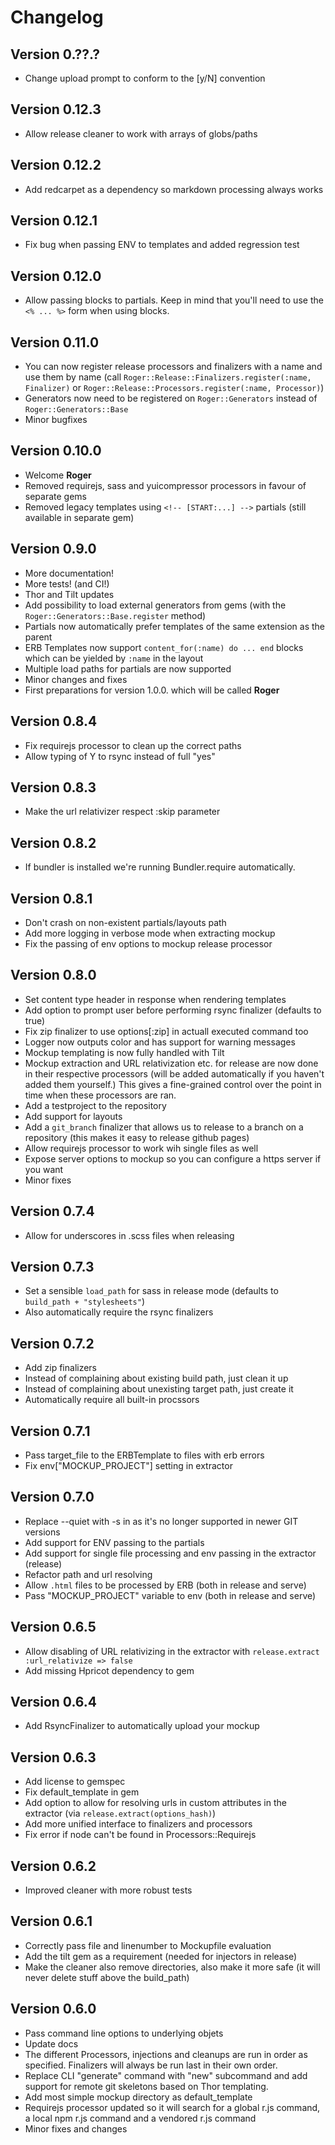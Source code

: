 # Changelog

## Version 0.??.?
* Change upload prompt to conform to the [y/N] convention

## Version 0.12.3
* Allow release cleaner to work with arrays of globs/paths

## Version 0.12.2
* Add redcarpet as a dependency so markdown processing always works

## Version 0.12.1
* Fix bug when passing ENV to templates and added regression test

## Version 0.12.0
* Allow passing blocks to partials. Keep in mind that you'll need to use the `<% ... %>` form when using blocks.

## Version 0.11.0
* You can now register release processors and finalizers with a name and use them by name (call `Roger::Release::Finalizers.register(:name, Finalizer)` or `Roger::Release::Processors.register(:name, Processor)`)
* Generators now need to be registered on `Roger::Generators` instead of `Roger::Generators::Base`
* Minor bugfixes

## Version 0.10.0
* Welcome **Roger**
* Removed requirejs, sass and yuicompressor processors in favour of separate gems
* Removed legacy templates using `<!-- [START:...] -->` partials (still available in separate gem)

## Version 0.9.0
* More documentation!
* More tests! (and CI!)
* Thor and Tilt updates
* Add possibility to load external generators from gems (with the `Roger::Generators::Base.register` method)
* Partials now automatically prefer templates of the same extension as the parent
* ERB Templates now support `content_for(:name) do ... end` blocks which can be yielded by `:name` in the layout
* Multiple load paths for partials are now supported
* Minor changes and fixes
* First preparations for version 1.0.0. which will be called **Roger**

## Version 0.8.4
* Fix requirejs processor to clean up the correct paths
* Allow typing of Y to rsync instead of full "yes"

## Version 0.8.3
* Make the url relativizer respect :skip parameter

## Version 0.8.2
* If bundler is installed we're running Bundler.require automatically.

## Version 0.8.1
* Don't crash on non-existent partials/layouts path
* Add more logging in verbose mode when extracting mockup
* Fix the passing of env options to mockup release processor

## Version 0.8.0
* Set content type header in response when rendering templates
* Add option to prompt user before performing rsync finalizer (defaults to true)
* Fix zip finalizer to use options[:zip] in actuall executed command too
* Logger now outputs color and has support for warning messages
* Mockup templating is now fully handled with Tilt
* Mockup extraction and URL relativization etc. for release are now done in their respective processors (will be added automatically if you haven't added them yourself.) This gives a fine-grained control over the point in time when these processors are ran.
* Add a testproject to the repository
* Add support for layouts
* Add a `git_branch` finalizer that allows us to release to a branch on a repository (this makes it easy to release github pages)
* Allow requirejs processor to work wih single files as well
* Expose server options to mockup so you can configure a https server if you want
* Minor fixes

## Version 0.7.4
* Allow for underscores in .scss files when releasing

## Version 0.7.3
* Set a sensible `load_path` for sass in release mode (defaults to `build_path + "stylesheets"`)
* Also automatically require the rsync finalizers

## Version 0.7.2
* Add zip finalizers
* Instead of complaining about existing build path, just clean it up
* Instead of complaining about unexisting target path, just create it
* Automatically require all built-in procssors

## Version 0.7.1
* Pass target_file to the ERBTemplate to files with erb errors
* Fix env["MOCKUP_PROJECT"] setting in extractor

## Version 0.7.0
* Replace --quiet with -s in as it's no longer supported in newer GIT versions
* Add support for ENV passing to the partials
* Add support for single file processing and env passing in the extractor (release)
* Refactor path and url resolving
* Allow `.html` files to be processed by ERB (both in release and serve)
* Pass "MOCKUP_PROJECT" variable to env (both in release and serve)

## Version 0.6.5
* Allow disabling of URL relativizing in the extractor with `release.extract :url_relativize => false`
* Add missing Hpricot dependency to gem

## Version 0.6.4
* Add RsyncFinalizer to automatically upload your mockup

## Version 0.6.3
* Add license to gemspec
* Fix default_template in gem
* Add option to allow for resolving urls in custom attributes in the extractor (via `release.extract(options_hash)`)
* Add more unified interface to finalizers and processors
* Fix error if node can't be found in Processors::Requirejs

## Version 0.6.2
* Improved cleaner with more robust tests

## Version 0.6.1
* Correctly pass file and linenumber to Mockupfile evaluation
* Add the tilt gem as a requirement (needed for injectors in release)
* Make the cleaner also remove directories, also make it more safe (it will never delete stuff above the build_path)

## Version 0.6.0
* Pass command line options to underlying objets
* Update docs
* The different Processors, injections and cleanups are run in order as specified. Finalizers will always be run last in their own order.
* Replace CLI "generate" command with "new" subcommand and add support for remote git skeletons based on Thor templating.
* Add most simple mockup directory as default_template
* Requirejs processor updated so it will search for a global r.js command, a local npm r.js command and a vendored r.js command
* Minor fixes and changes